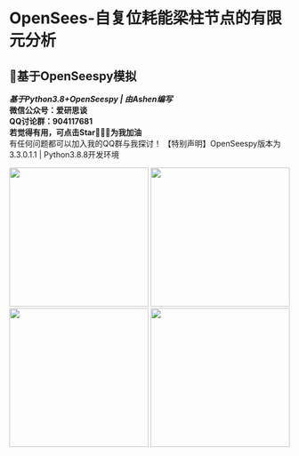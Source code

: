 # OpenSees-自复位耗能梁柱节点的有限元分析
## :panda_face:基于OpenSeespy模拟  
***基于Python3.8+OpenSeespy | 由Ashen编写***  
**微信公众号：爱研思谈**  
**QQ讨论群：904117681**  
**若觉得有用，可点击Star🌟🌟🌟为我加油**  
有任何问题都可以加入我的QQ群与我探讨！
【特别声明】OpenSeespy版本为3.3.0.1.1 | Python3.8.8开发环境
<div align=center>
  <img height="250" src="https://user-images.githubusercontent.com/98397090/215044342-e7ea6345-7c8b-41b9-8bd1-40304d902119.png"/>
  <img height="250" src="https://user-images.githubusercontent.com/98397090/215015980-b641f36d-fe32-40ef-9a7f-6b1939a035c2.png"/>
</div>

<div align=center>
  <img height="250" src="https://user-images.githubusercontent.com/98397090/215303504-c19483a8-61aa-4273-bfa0-110af4ee5b5f.png"/>
  <img height="250" src="https://user-images.githubusercontent.com/98397090/215303518-631d5fee-84fe-47b7-a6e3-25a7efa5b751.png"/>
</div>

